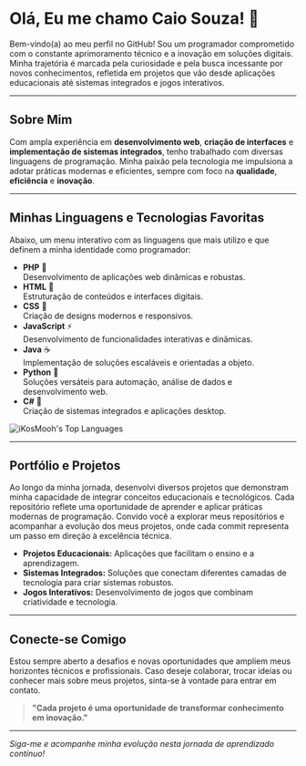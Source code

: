 # Olá, Eu me chamo Caio Souza! 👋

Bem-vindo(a) ao meu perfil no GitHub! Sou um programador comprometido com o constante aprimoramento técnico e a inovação em soluções digitais. Minha trajetória é marcada pela curiosidade e pela busca incessante por novos conhecimentos, refletida em projetos que vão desde aplicações educacionais até sistemas integrados e jogos interativos.

---

## Sobre Mim

Com ampla experiência em **desenvolvimento web**, **criação de interfaces** e **implementação de sistemas integrados**, tenho trabalhado com diversas linguagens de programação. Minha paixão pela tecnologia me impulsiona a adotar práticas modernas e eficientes, sempre com foco na **qualidade**, **eficiência** e **inovação**.

---

## Minhas Linguagens e Tecnologias Favoritas

Abaixo, um menu interativo com as linguagens que mais utilizo e que definem a minha identidade como programador:

- **PHP** 🐘  
  Desenvolvimento de aplicações web dinâmicas e robustas.
- **HTML** 📰  
  Estruturação de conteúdos e interfaces digitais.
- **CSS** 🎨  
  Criação de designs modernos e responsivos.
- **JavaScript** ⚡  
  Desenvolvimento de funcionalidades interativas e dinâmicas.
- **Java** ☕  
  Implementação de soluções escaláveis e orientadas a objeto.
- **Python** 🐍  
  Soluções versáteis para automação, análise de dados e desenvolvimento web.
- **C#** 🎯  
  Criação de sistemas integrados e aplicações desktop.

![iKosMooh's Top Languages](https://github-readme-stats.vercel.app/api/top-langs/?username=iKosMooh&theme=tokyonight&show_icons=true&hide_border=true&layout=compact)

---

## Portfólio e Projetos

Ao longo da minha jornada, desenvolvi diversos projetos que demonstram minha capacidade de integrar conceitos educacionais e tecnológicos. Cada repositório reflete uma oportunidade de aprender e aplicar práticas modernas de programação. Convido você a explorar meus repositórios e acompanhar a evolução dos meus projetos, onde cada commit representa um passo em direção à excelência técnica.

- **Projetos Educacionais:** Aplicações que facilitam o ensino e a aprendizagem.  
- **Sistemas Integrados:** Soluções que conectam diferentes camadas de tecnologia para criar sistemas robustos.  
- **Jogos Interativos:** Desenvolvimento de jogos que combinam criatividade e tecnologia.

---

## Conecte-se Comigo

Estou sempre aberto a desafios e novas oportunidades que ampliem meus horizontes técnicos e profissionais. Caso deseje colaborar, trocar ideias ou conhecer mais sobre meus projetos, sinta-se à vontade para entrar em contato.

> **"Cada projeto é uma oportunidade de transformar conhecimento em inovação."**

---

*Siga-me e acompanhe minha evolução nesta jornada de aprendizado contínuo!*
